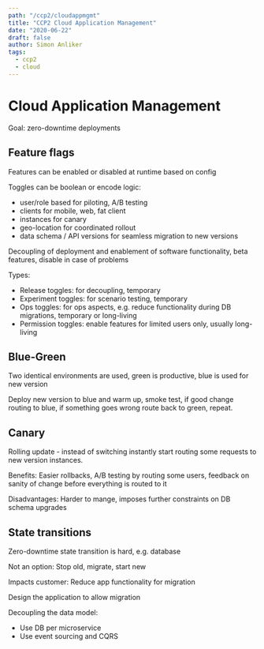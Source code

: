 ```yaml
---
path: "/ccp2/cloudappmgmt"
title: "CCP2 Cloud Application Management"
date: "2020-06-22"
draft: false
author: Simon Anliker
tags:
  - ccp2
  - cloud
---
```


<!-- DVOP3 -->

# Cloud Application Management

Goal: zero-downtime deployments

## Feature flags

Features can be enabled or disabled at runtime based on config

Toggles can be boolean or encode logic:
* user/role based for piloting, A/B testing
* clients for mobile, web, fat client
* instances for canary
* geo-location for coordinated rollout
* data schema / API versions for seamless migration to new versions

Decoupling of deployment and enablement of software functionality, beta features, disable in case of problems

Types:
* Release toggles: for decoupling, temporary
* Experiment toggles: for scenario testing, temporary
* Ops toggles: for ops aspects, e.g. reduce functionality during DB migrations, temporary or long-living
* Permission toggles: enable features for limited users only, usually long-living

## Blue-Green

Two identical environments are used, green is productive, blue is used for new version

Deploy new version to blue and warm up, smoke test, if good change routing to blue, if something goes wrong route back to green, repeat.

## Canary

Rolling update - instead of switching instantly start routing some requests to new version instances.

Benefits: Easier rollbacks, A/B testing by routing some users, feedback on sanity of change before everything is routed to it

Disadvantages: Harder to mange, imposes further constraints on DB schema upgrades


## State transitions

Zero-downtime state transition is hard, e.g. database

Not an option: Stop old, migrate, start new

Impacts customer: Reduce app functionality for migration

Design the application to allow migration

Decoupling the data model:
* Use DB per microservice
* Use event sourcing and CQRS